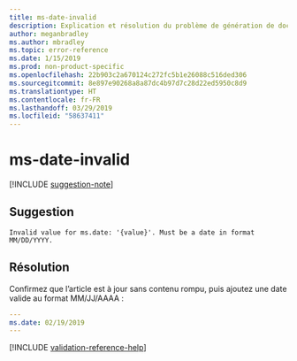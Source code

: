 ```yaml
---
title: ms-date-invalid
description: Explication et résolution du problème de génération de documents ms-date-invalid
author: meganbradley
ms.author: mbradley
ms.topic: error-reference
ms.date: 1/15/2019
ms.prod: non-product-specific
ms.openlocfilehash: 22b903c2a670124c272fc5b1e26088c516ded306
ms.sourcegitcommit: 8e897e90268a8a87dc4b97d7c28d22ed5950c8d9
ms.translationtype: HT
ms.contentlocale: fr-FR
ms.lasthandoff: 03/29/2019
ms.locfileid: "58637411"
---
```

# <a name="ms-date-invalid"></a>ms-date-invalid

[!INCLUDE [suggestion-note](includes/suggestion-note.md)]

## <a name="suggestion"></a>Suggestion

`Invalid value for ms.date: '{value}'. Must be a date in format MM/DD/YYYY.`

## <a name="resolution"></a>Résolution

Confirmez que l’article est à jour sans contenu rompu, puis ajoutez une date valide au format MM/JJ/AAAA :

```yml
---
ms.date: 02/19/2019
---
```

<!--make sure to add this file to your includes folder and verify the path-->
[!INCLUDE [validation-reference-help](includes/validation-reference-help.md)]
